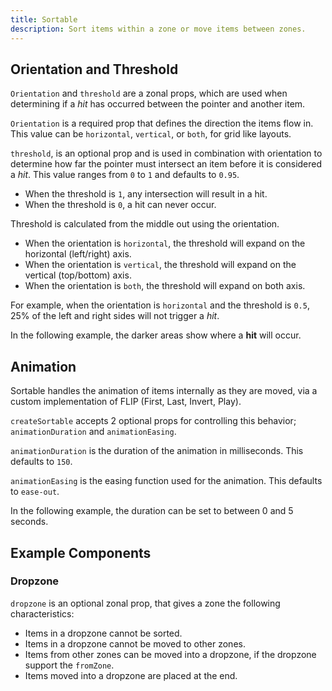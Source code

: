 ```yaml
---
title: Sortable
description: Sort items within a zone or move items between zones.
---
```


<script>
    import { Preview } from '$docs/components'
    export let snippets
    export let previews
</script>

## Orientation and Threshold

`Orientation` and `threshold` are a zonal props, which are used when determining if a _hit_ has
occurred between the pointer and another item.

`Orientation` is a required prop that defines the direction the items flow in. This value can be
`horizontal`, `vertical`, or `both`, for grid like layouts.

`threshold`, is an optional prop and is used in combination with orientation to determine how far
the pointer must intersect an item before it is considered a _hit_. This value ranges from `0` to
`1` and defaults to `0.95`.

- When the threshold is `1`, any intersection will result in a hit.
- When the threshold is `0`, a hit can never occur.

Threshold is calculated from the middle out using the orientation.

- When the orientation is `horizontal`, the threshold will expand on the horizontal (left/right)
  axis.
- When the orientation is `vertical`, the threshold will expand on the vertical (top/bottom) axis.
- When the orientation is `both`, the threshold will expand on both axis.

For example, when the orientation is `horizontal` and the threshold is `0.5`, 25% of the left and
right sides will not trigger a _hit_.

In the following example, the darker areas show where a **hit** will occur.

<Preview code={snippets.threshold}>
    <svelte:component this={previews.threshold} />
</Preview>

## Animation

Sortable handles the animation of items internally as they are moved, via a custom implementation of
FLIP (First, Last, Invert, Play).

`createSortable` accepts 2 optional props for controlling this behavior; `animationDuration` and
`animationEasing`.

`animationDuration` is the duration of the animation in milliseconds. This defaults to `150`.

`animationEasing` is the easing function used for the animation. This defaults to `ease-out`.

In the following example, the duration can be set to between 0 and 5 seconds.

<Preview code={snippets.animation}>
    <svelte:component this={previews.animation} />
</Preview>

## Example Components

### Dropzone

`dropzone` is an optional zonal prop, that gives a zone the following characteristics:

- Items in a dropzone cannot be sorted.
- Items in a dropzone cannot be moved to other zones.
- Items from other zones can be moved into a dropzone, if the dropzone support the `fromZone`.
- Items moved into a dropzone are placed at the end.

<Preview code={snippets.dropzone}>
    <svelte:component this={previews.dropzone} />
</Preview>
